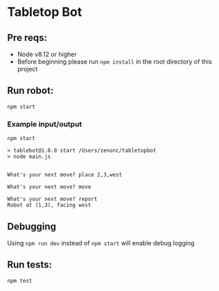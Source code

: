 # Tabletop Bot

## Pre reqs:
- Node v8.12 or higher
- Before beginning please run `npm install` in the root directory of this project
## Run robot:
```
npm start
```
### Example input/output
```
npm start

> tablebot@1.0.0 start /Users/zenonc/tabletopbot
> node main.js


What's your next move? place 2,3,west

What's your next move? move

What's your next move? report
Robot at (1,3), facing west
```

## Debugging
Using `npm run dev` instead of `npm start` will enable debug logging

## Run tests:

```
npm test
```